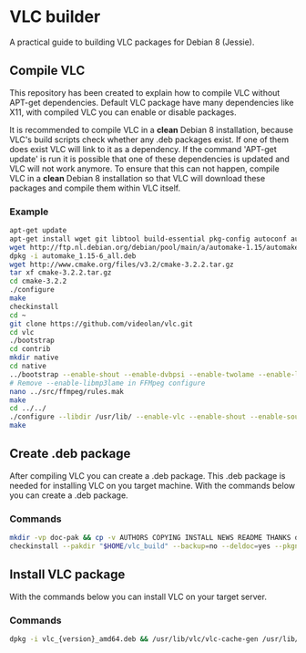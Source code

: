# VLC builder
A practical guide to building VLC packages for Debian 8 (Jessie).

## Compile VLC
This repository has been created to explain how to compile VLC without APT-get dependencies. Default VLC package have many dependencies like X11, with compiled VLC you can enable or disable packages.

It is recommended to compile VLC in a __clean__ Debian 8 installation, because VLC's build scripts check whether any .deb packages exist. If one of them does exist VLC will link to it as a dependency. If the command 'APT-get update' is run it is possible that one of these dependencies is updated and VLC will not work anymore. To ensure that this can not happen, compile VLC in a __clean__ Debian 8 installation so that VLC will download these packages and compile them within VLC itself.

### Example
```bash
apt-get update
apt-get install wget git libtool build-essential pkg-config autoconf autopoint yasm gettext checkinstall
wget http://ftp.nl.debian.org/debian/pool/main/a/automake-1.15/automake_1.15-6_all.deb
dpkg -i automake_1.15-6_all.deb
wget http://www.cmake.org/files/v3.2/cmake-3.2.2.tar.gz
tar xf cmake-3.2.2.tar.gz
cd cmake-3.2.2
./configure
make
checkinstall
cd ~
git clone https://github.com/videolan/vlc.git
cd vlc
./bootstrap
cd contrib
mkdir native
cd native
../bootstrap --enable-shout --enable-dvbpsi --enable-twolame --enable-libmpeg2 --enable-png --enable-x264 --enable-ffmpeg --enable-mad --enable-libarchive --enable-samplerate --enable-libxml2 --enable-gcrypt --enable-gnutls --disable-a52 --disable-aom --disable-aribb24 --disable-aribb25 --disable-asdcplib --disable-ass --disable-bghudappkit --disable-live555 --disable-bluray --disable-bpg --disable-caca --disable-cddb --disable-chromaprint --disable-crystalhd --disable-d3d11 --disable-d3d9 --disable-daala --disable-dca --disable-directx --disable-dshow --disable-dvdcss --disable-dvdnav --disable-dvdread --disable-ebml --disable-faad2 --disable-ffi --disable-flac --disable-fluid --disable-fluidlite --disable-fontconfig --disable-freetype2 --disable-fribidi --disable-gettext --disable-glew --disable-glib --disable-gme --disable-gmp --disable-goom --disable-gpg-error --disable-growl --disable-gsm --disable-harfbuzz --disable-iconv --disable-jack --disable-jpeg --disable-kate --disable-lame --disable-libdsm --disable-libtasn1 --disable-lua --disable-luac --disable-matroska --disable-mfx --disable-microdns --disable-modplug --disable-mpcdec --disable-mpg123 --disable-ncurses --disable-nettle --disable-nfs --disable-ogg --disable-openjpeg --disable-opus --disable-orc --disable-postproc --disable-projectM --disable-protobuf --disable-pthreads --disable-qt --disable-regex --disable-schroedinger --disable-sdl --disable-SDL_image --disable-sidplay2 --disable-soxr --disable-sparkle --disable-speex --disable-speexdsp --disable-sqlite --disable-ssh2 --disable-taglib --disable-theora --disable-tiff --disable-tiger --disable-tremor --disable-upnp --disable-vncclient --disable-vorbis --disable-vorbisenc --disable-vpx --disable-x265 --disable-xau --disable-xcb --disable-xcb-proto --disable-xorg-macros --disable-xproto --disable-zlib --disable-zvbi
# Remove --enable-libmp3lame in FFMpeg configure
nano ../src/ffmpeg/rules.mak
make
cd ../../
./configure --libdir /usr/lib/ --enable-vlc --enable-shout --enable-sout --enable-vlm --enable-dvbpsi --enable-twolame --enable-libmpeg2 --enable-png --enable-x264 --enable-mad --enable-avcodec --enable-avformat --enable-swscale --enable-samplerate --enable-libxml2 --enable-libgcrypt --enable-gnutls --enable-archive --enable-libass --disable-dbus --disable-lua --disable-addonmanagermodules --disable-live555 --disable-dc1394 --disable-dv1394 --disable-linsys --disable-dvdread --disable-dvdnav --disable-bluray --disable-opencv --disable-smbclient --disable-dsm --disable-sftp --disable-nfs --disable-v4l2 --disable-decklink --disable-vcd --disable-libcddb --disable-screen --disable-vnc --disable-freerdp --disable-realrtspm --disable-macosx-qtkit --disable-macosx-avfoundation  --disable-asdcp --disable-gme --disable-sid --disable-ogg --disable-matroska --disable-mod --disable-mpc --disable-wma-fixed --disable-shine --disable-omxil --disable-omxil-vout --disable-rpi-omxil --disable-crystalhd --disable-mpg123 --disable-merge-ffmpeg --disable-gst-decode --disable-libva --disable-dxva2 --disable-d3d11va --disable-postproc --disable-faad --disable-aom --disable-vpx --disable-fdkaac --disable-a52 --disable-dca --disable-flac --disable-vorbis --disable-tremor --disable-speex --disable-opus --disable-theora --disable-oggspots --disable-daala --disable-schroedinger --disable-jpeg --disable-bpg --disable-x262 --disable-x265 --disable-x26410b --disable-mfx --disable-fluidsynth --disable-fluidlite --disable-zvbi --disable-telx --disable-aribsub --disable-aribb25 --disable-kate --disable-tiger --disable-gles2 --without-x --disable-xcb --disable-xvideo --disable-vdpau --disable-wayland --disable-sdl-image --disable-fontconfig --disable-fribidi --disable-harfbuzz --disable-freetype --disable-svg --disable-svgdec --disable-directx --disable-aa --disable-caca --disable-kva --disable-mmal --disable-evas --disable-pulse --disable-alsa --disable-oss --disable-sndio --disable-opensles --disable-wasapi --disable-jack --disable-tizen-audio --disable-soxr --disable-kai --disable-chromaprint --disable-chromecast --disable-qt --disable-skins2 --disable-libtar --disable-macosx --disable-sparkle --disable-breakpad --disable-ncurses --disable-lirc --disable-goom --disable-projectm --disable-vsxu --disable-avahi --disable-udev --disable-mtp --disable-upnp --disable-microdns --disable-taglib --disable-secret --disable-kwallet --disable-spatialaudio --disable-update-check --disable-osx-notifications --disable-notify
make
```

## Create .deb package
After compiling VLC you can create a .deb package. This .deb package is needed for installing VLC on you target machine. With the commands below you can create a .deb package.

### Commands
```bash
mkdir -vp doc-pak && cp -v AUTHORS COPYING INSTALL NEWS README THANKS doc-pak
checkinstall --pakdir "$HOME/vlc_build" --backup=no --deldoc=yes --pkgname vlc --pkgversion "3.0.0-git~$(git rev-parse --short HEAD)" --fstrans=no --deldesc=yes --delspec=yes --default
```

## Install VLC package
With the commands below you can install VLC on your target server. 

### Commands
```bash
dpkg -i vlc_{version}_amd64.deb && /usr/lib/vlc/vlc-cache-gen /usr/lib/vlc/plugins/
```
